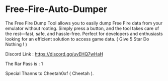 # Free-Fire-Auto-Dumper
The Free Fire Dump Tool allows you to easily dump Free Fire data from your emulator without rooting. Simply press a button, and the tool takes care of the rest—fast, safe, and hassle-free. Perfect for developers and enthusiasts looking for an efficient solution to access game data. ( Give 5 Star Do Nothing ! ) 


Discord Link : https://discord.gg/uvEHQ7wHaH


The Rar Pass is : 1

Special Thanns to Cheetah0xf ( Cheetah ).
